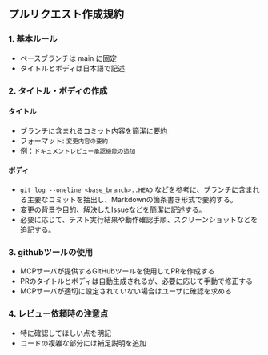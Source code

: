 ## プルリクエスト作成規約

### 1. 基本ルール

- ベースブランチは main に固定
- タイトルとボディは日本語で記述

### 2. タイトル・ボディの作成

#### タイトル
- ブランチに含まれるコミット内容を簡潔に要約
- フォーマット: `変更内容の要約`
- 例：`ドキュメントレビュー承認機能の追加`

#### ボディ
- `git log --oneline <base_branch>..HEAD` などを参考に、ブランチに含まれる主要なコミットを抽出し、Markdownの箇条書き形式で要約する。
- 変更の背景や目的、解決したIssueなどを簡潔に記述する。
- 必要に応じて、テスト実行結果や動作確認手順、スクリーンショットなどを追記する。

### 3. githubツールの使用

- MCPサーバが提供するGitHubツールを使用してPRを作成する
- PRのタイトルとボディは自動生成されるが、必要に応じて手動で修正する
- MCPサーバが適切に設定されていない場合はユーザに確認を求める

### 4. レビュー依頼時の注意点

- 特に確認してほしい点を明記
- コードの複雑な部分には補足説明を追加
